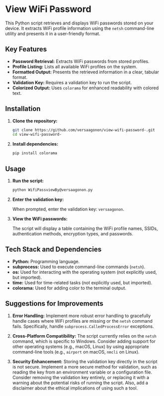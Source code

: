 # View WiFi Password

This Python script retrieves and displays WiFi passwords stored on your device. It extracts WiFi profile information using the `netsh` command-line utility and presents it in a user-friendly format.

## Key Features

*   **Password Retrieval:** Extracts WiFi passwords from stored profiles.
*   **Profile Listing:** Lists all available WiFi profiles on the system.
*   **Formatted Output:** Presents the retrieved information in a clear, tabular format.
*   **Validation Key:** Requires a validation key to run the script.
*   **Colorized Output:** Uses `colorama` for enhanced readability with colored text.

## Installation

1.  **Clone the repository:**

    ```bash
    git clone https://github.com/versaagonon/view-wifi-password-.git
    cd view-wifi-password-
    ```

2.  **Install dependencies:**

    ```bash
    pip install colorama
    ```

## Usage

1.  **Run the script:**

    ```bash
    python WifiPassviewBy@versaagonon.py
    ```

2.  **Enter the validation key:**

    When prompted, enter the validation key: `versaagonon`.

3.  **View the WiFi passwords:**

    The script will display a table containing the WiFi profile names, SSIDs, authentication methods, encryption types, and passwords.

## Tech Stack and Dependencies

*   **Python:** Programming language.
*   **subprocess:** Used to execute command-line commands (`netsh`).
*   **os:** Used for interacting with the operating system (not explicitly used, but imported).
*   **time:** Used for time-related tasks (not explicitly used, but imported).
*   **colorama:** Used for adding color to the terminal output.

## Suggestions for Improvements

1.  **Error Handling:** Implement more robust error handling to gracefully handle cases where WiFi profiles are missing or the `netsh` command fails.  Specifically, handle `subprocess.CalledProcessError` exceptions.

2.  **Cross-Platform Compatibility:**  The script currently relies on the `netsh` command, which is specific to Windows.  Consider adding support for other operating systems (e.g., macOS, Linux) by using appropriate command-line tools (e.g., `airport` on macOS, `nmcli` on Linux).

3.  **Security Enhancement:**  Storing the validation key directly in the script is not secure.  Implement a more secure method for validation, such as reading the key from an environment variable or a configuration file.  Consider removing the validation key entirely, or replacing it with a warning about the potential risks of running the script.  Also, add a disclaimer about the ethical implications of using such a tool.
